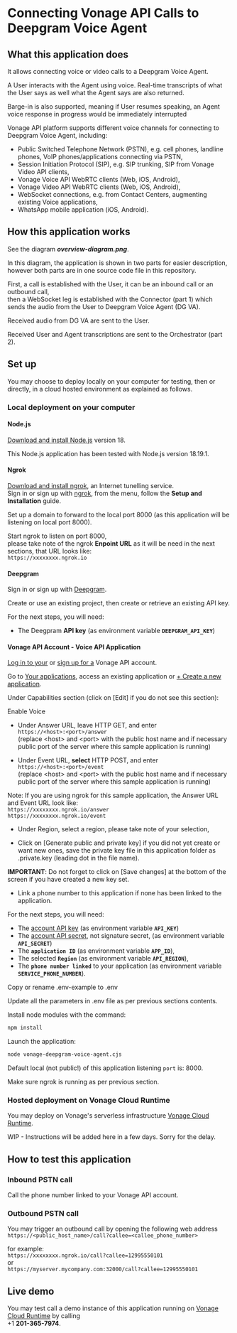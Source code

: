 # Connecting Vonage API Calls to Deepgram Voice Agent

## What this application does

It allows connecting voice or video calls to a Deepgram Voice Agent.

A User interacts with the Agent using voice. Real-time transcripts of what the User says as well what the Agent says are also returned.

Barge-in is also supported, meaning if User resumes speaking, an Agent voice response in progress would be immediately interrupted

Vonage API platform supports different voice channels for connecting to Deepgram Voice Agent, including:
- Public Switched Telephone Network (PSTN), e.g. cell phones, landline phones, VoIP phones/applications connecting via PSTN,
- Session Initiation Protocol (SIP), e.g. SIP trunking, SIP from Vonage Video API clients,
- Vonage Voice API WebRTC clients (Web, iOS, Android),
- Vonage Video API WebRTC clients (Web, iOS, Android),
- WebSocket connections, e.g. from Contact Centers, augmenting existing Voice applications,
- WhatsApp mobile application (iOS, Android).

## How this application works

See the diagram **_overview-diagram.png_**.</br>

In this diagram, the application is shown in two parts for easier description, however both parts are in one source code file in this repository.</br>

First, a call is established with the User, it can be an inbound call or an outbound call,</br>
then a WebSocket leg is established with the Connector (part 1) which sends the audio from the User to Deepgram Voice Agent (DG VA).</br>

Received audio from DG VA are sent to the User.

Received User and Agent transcriptions are sent to the Orchestrator (part 2).</br>


## Set up

You may choose to deploy locally on your computer for testing, then or directly, in a cloud hosted environment as explained as follows.

### Local deployment on your computer

#### Node.js

[Download and install Node.js](https://nodejs.org/en/download/package-manager) version 18.

This Node.js application has been tested with Node.js version 18.19.1.

#### Ngrok

[Download and install ngrok](https://ngrok.com/download), an Internet tunelling service.</br>
Sign in or sign up with [ngrok](https://ngrok.com/), from the menu, follow the **Setup and Installation** guide.

Set up a domain to forward to the local port 8000 (as this application will be listening on local port 8000).

Start ngrok to listen on port 8000,</br>
please take note of the ngrok **Enpoint URL** as it will be need in the next sections,
that URL looks like:</br>
`https://xxxxxxxx.ngrok.io`

#### Deepgram

Sign in or sign up with [Deepgram](https://deepgram.com/).

Create or use an existing project, then create or retrieve an existing API key.

For the next steps, you will need:</br>
- The Deegpram **API key** (as environment variable **`DEEPGRAM_API_KEY`**)</br>

#### Vonage API Account - Voice API Application

[Log in to your](https://ui.idp.vonage.com/ui/auth/login) or [sign up for a](https://ui.idp.vonage.com/ui/auth/registration) Vonage API account.

Go to [Your applications](https://dashboard.nexmo.com/applications), access an existing application or [+ Create a new application](https://dashboard.nexmo.com/applications/new).

Under Capabilities section (click on [Edit] if you do not see this section):

Enable Voice</br>

- Under Answer URL, leave HTTP GET, and enter</br>
`https://<host>:<port>/answer`</br>
(replace \<host\> and \<port\> with the public host name and if necessary public port of the server where this sample application is running)</br>

- Under Event URL, **select** HTTP POST, and enter</br>
`https://<host>:<port>/event`</br>
(replace \<host\> and \<port\> with the public host name and if necessary public port of the server where this sample application is running)</br>

Note: If you are using ngrok for this sample application, the Answer URL and Event URL look like:</br>
`https://xxxxxxxx.ngrok.io/answer`</br>
`https://xxxxxxxx.ngrok.io/event`</br> 

- Under Region, select a region, please take note of your selection,	

- Click on [Generate public and private key] if you did not yet create or want new ones, save the private key file in this application folder as .private.key (leading dot in the file name).</br>

**IMPORTANT**: Do not forget to click on [Save changes] at the bottom of the screen if you have created a new key set.</br>

- Link a phone number to this application if none has been linked to the application.

For the next steps, you will need:</br>
- The [account API key](https://dashboard.nexmo.com/settings) (as environment variable **`API_KEY`**)</br>
- The [account API secret](https://dashboard.nexmo.com/settings), not signature secret, (as environment variable **`API_SECRET`**)</br>
- The **`application ID`** (as environment variable **`APP_ID`**),</br>
- The selected **`Region`** (as environment variable **`API_REGION`**),</br>
- The **`phone number linked`** to your application (as environment variable **`SERVICE_PHONE_NUMBER`**).</br>

Copy or rename .env-example to .env<br>

Update all the parameters in .env file as per previous sections contents.<br>

Install node modules with the command:<br>
 ```bash
npm install
```

Launch the application:<br>
```bash
node vonage-deepgram-voice-agent.cjs
```
Default local (not public!) of this application listening `port` is: 8000.

Make sure ngrok is running as per previous section.


### Hosted deployment on Vonage Cloud Runtime

You may deploy on Vonage's serverless infrastructure [Vonage Cloud Runtime](https://developer.vonage.com/en/vonage-cloud-runtime/overview).

WIP - Instructions will be added here in a few days. Sorry for the delay.


## How to test this application

### Inbound PSTN call

Call the phone number linked to your Vonage API account.

### Outbound PSTN call

You may trigger an outbound call by opening the following web address<br>
`https://<public_host_name>/call?callee=<callee_phone_number>`<br>

for example:<br>
`https://xxxxxxxx.ngrok.io/call?callee=12995550101`<br>
or<br>
`https://myserver.mycompany.com:32000/call?callee=12995550101`<br>


## Live demo

You may test call a demo instance of this application running on [Vonage Cloud Runtime](https://developer.vonage.com/en/vonage-cloud-runtime/overview) by calling<br> +1 **201-365-7974**.




